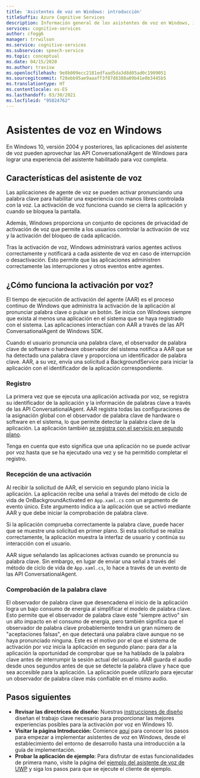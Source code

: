 ```yaml
---
title: 'Asistentes de voz en Windows: introducción'
titleSuffix: Azure Cognitive Services
description: Información general de los asistentes de voz en Windows, incluidas las funcionalidades y los recursos de desarrollo disponibles.
services: cognitive-services
author: cfogg6
manager: trrwilson
ms.service: cognitive-services
ms.subservice: speech-service
ms.topic: conceptual
ms.date: 04/15/2020
ms.author: travisw
ms.openlocfilehash: 9e8b009ecc2181edfaad5da3d8d05ad0c1909051
ms.sourcegitcommit: f28ebb95ae9aaaff3f87d8388a09b41e0b3445b5
ms.translationtype: HT
ms.contentlocale: es-ES
ms.lasthandoff: 03/30/2021
ms.locfileid: "95024762"
---
```

# <a name="voice-assistants-on-windows"></a>Asistentes de voz en Windows

En Windows 10, versión 2004 y posteriores, las aplicaciones del asistente de voz pueden aprovechar las API ConversationalAgent de Windows para lograr una experiencia del asistente habilitado para voz completa.

## <a name="voice-assistant-features"></a>Características del asistente de voz

Las aplicaciones de agente de voz se pueden activar pronunciando una palabra clave para habilitar una experiencia con manos libres controlada con la voz. La activación de voz funciona cuando se cierra la aplicación y cuando se bloquea la pantalla.

Además, Windows proporciona un conjunto de opciones de privacidad de activación de voz que permite a los usuarios controlar la activación de voz y la activación del bloqueo de cada aplicación.

Tras la activación de voz, Windows administrará varios agentes activos correctamente y notificará a cada asistente de voz en caso de interrupción o desactivación. Esto permite que las aplicaciones administren correctamente las interrupciones y otros eventos entre agentes.

## <a name="how-does-voice-activation-work"></a>¿Cómo funciona la activación por voz?

El tiempo de ejecución de activación del agente (AAR) es el proceso continuo de Windows que administra la activación de la aplicación al pronunciar palabra clave o pulsar un botón. Se inicia con Windows siempre que exista al menos una aplicación en el sistema que se haya registrado con el sistema. Las aplicaciones interactúan con AAR a través de las API ConversationalAgent de Windows SDK.

Cuando el usuario pronuncia una palabra clave, el observador de palabra clave de software o hardware observador del sistema notifica a AAR que se ha detectado una palabra clave y proporciona un identificador de palabra clave. AAR, a su vez, envía una solicitud a BackgroundService para iniciar la aplicación con el identificador de la aplicación correspondiente.

### <a name="registration"></a>Registro

La primera vez que se ejecuta una aplicación activada por voz, se registra su identificador de la aplicación y la información de palabras clave a través de las API ConversationalAgent. AAR registra todas las configuraciones de la asignación global con el observador de palabra clave de hardware o software en el sistema, lo que permite detectar la palabra clave de la aplicación. La aplicación también [se registra con el servicio en segundo plano](/windows/uwp/launch-resume/register-a-background-task).

Tenga en cuenta que esto significa que una aplicación no se puede activar por voz hasta que se ha ejecutado una vez y se ha permitido completar el registro.

### <a name="receiving-an-activation"></a>Recepción de una activación

Al recibir la solicitud de AAR, el servicio en segundo plano inicia la aplicación. La aplicación recibe una señal a través del método de ciclo de vida de OnBackgroundActivated en `App.xaml.cs` con un argumento de evento único. Este argumento indica a la aplicación que se activó mediante AAR y que debe iniciar la comprobación de palabra clave.

Si la aplicación comprueba correctamente la palabra clave, puede hacer que se muestre una solicitud en primer plano. Si esta solicitud se realiza correctamente, la aplicación muestra la interfaz de usuario y continúa su interacción con el usuario.

AAR sigue señalando las aplicaciones activas cuando se pronuncia su palabra clave. Sin embargo, en lugar de enviar una señal a través del método de ciclo de vida de `App.xaml.cs`, lo hace a través de un evento de las API ConversationalAgent.

### <a name="keyword-verification"></a>Comprobación de la palabra clave

El observador de palabra clave que desencadena el inicio de la aplicación logra un bajo consumo de energía al simplificar el modelo de palabra clave. Esto permite que el observador de palabra clave esté "siempre activo" sin un alto impacto en el consumo de energía, pero también significa que el observador de palabra clave probablemente tendrá un gran número de "aceptaciones falsas", en que detectará una palabra clave aunque no se haya pronunciado ninguna. Este es el motivo por el que el sistema de activación por voz inicia la aplicación en segundo plano: para dar a la aplicación la oportunidad de comprobar que se ha hablado de la palabra clave antes de interrumpir la sesión actual del usuario. AAR guarda el audio desde unos segundos antes de que se detecte la palabra clave y hace que sea accesible para la aplicación. La aplicación puede utilizarlo para ejecutar un observador de palabra clave más confiable en el mismo audio.

## <a name="next-steps"></a>Pasos siguientes

- **Revisar las directrices de diseño:** Nuestras [instrucciones de diseño](windows-voice-assistants-best-practices.md) diseñan el trabajo clave necesario para proporcionar las mejores experiencias posibles para la activación por voz en Windows 10.
- **Visitar la página Introducción:** Comience [aquí](how-to-windows-voice-assistants-get-started.md) para conocer los pasos para empezar a implementar asistentes de voz en Windows, desde el establecimiento del entorno de desarrollo hasta una introducción a la guía de implementación.
- **Probar la aplicación de ejemplo**: Para disfrutar de estas funcionalidades de primera mano, visite la página del [ejemplo del asistente de voz de UWP](windows-voice-assistants-faq.md#the-uwp-voice-assistant-sample) y siga los pasos para que se ejecute el cliente de ejemplo.